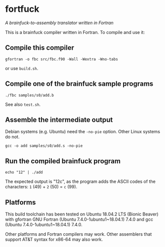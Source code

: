 # fortfuck
*A brainfuck-to-assembly translator written in Fortran*

This is a brainfuck compiler written in Fortran.  To compile and use it:

## Compile this compiler

    gfortran -o fbc src/fbc.f90 -Wall -Wextra -Wno-tabs
    
or use `build.sh`.

## Compile one of the brainfuck sample programs

    ./fbc samples/s0/add.b

See also `test.sh`.

## Assemble the intermediate output

Debian systems (e.g. Ubuntu) need the `-no-pie` option.  Other Linux systems do not.

    gcc -o add samples/s0/add.s -no-pie

## Run the compiled brainfuck program

    echo "12" | ./add

The expected output is "12c", as the program adds the ASCII codes of the characters: `1` (49) + `2` (50) = `c` (99).

## Platforms

This build toolchain has been tested on Ubuntu 18.04.2 LTS (Bionic Beaver) with gfortran GNU Fortran (Ubuntu 7.4.0-1ubuntu1\~18.04.1) 7.4.0 and gcc (Ubuntu 7.4.0-1ubuntu1\~18.04.1) 7.4.0.

Other platforms and Fortran compilers may work.  Other assemblers that support AT&T syntax for x86-64 may also work.

